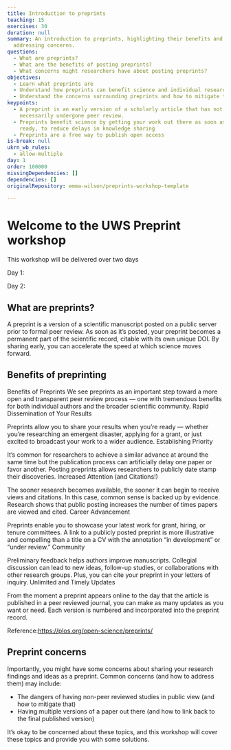```yaml
---
title: Introduction to preprints
teaching: 15
exercises: 30
duration: null
summary: An introduction to preprints, highlighting their benefits and
  addressing concerns.
questions:
  - What are preprints?
  - What are the benefits of posting preprints?
  - What concerns might researchers have about posting preprints?
objectives:
  - Learn what preprints are
  - Understand how preprints can benefit science and individual researchers
  - Understand the concerns surrounding preprints and how to mitigate them
keypoints:
  - A preprint is an early version of a scholarly article that has not
    necessarily undergone peer review.
  - Preprints benefit science by getting your work out there as soon as it's
    ready, to reduce delays in knowledge sharing
  - Preprints are a free way to publish open access
is-break: null
ukrn_wb_rules:
  - allow-multiple
day: 1
order: 100000
missingDependencies: []
dependencies: []
originalRepository: emma-wilson/preprints-workshop-template

---
```

# Welcome to the UWS Preprint workshop
This workshop will be delivered over two days 

Day 1:

Day 2: 

## What are preprints?

A preprint is a version of a scientific manuscript posted on a public server prior to formal peer review. As soon as it’s posted, your preprint becomes a permanent part of the scientific record, citable with its own unique DOI. By sharing early, you can accelerate the speed at which science moves forward.

## Benefits of preprinting

Benefits of Preprints
We see preprints as an important step toward a more open and transparent peer review process — one with tremendous benefits for both individual authors and the broader scientific community.
Rapid Dissemination of Your Results

Preprints allow you to share your results when you’re ready — whether you’re researching an emergent disaster, applying for a grant, or just excited to broadcast your work to a wider audience.
Establishing Priority

It’s common for researchers to achieve a similar advance at around the same time but the publication process can artificially delay one paper or favor another. Posting preprints allows researchers to publicly date stamp their discoveries.
Increased Attention (and Citations!)

The sooner research becomes available, the sooner it can begin to receive views and citations. In this case, common sense is backed up by evidence. Research shows that public posting increases the number of times papers are viewed and cited.
Career Advancement

Preprints enable you to showcase your latest work for grant, hiring, or tenure committees. A link to a publicly posted preprint is more illustrative and compelling than a title on a CV with the annotation “in development” or “under review.”
Community

Preliminary feedback helps authors improve manuscripts. Collegial discussion can lead to new ideas, follow-up studies, or collaborations with other research groups. Plus, you can cite your preprint in your letters of inquiry.
Unlimited and Timely Updates

From the moment a preprint appears online to the day that the article is published in a peer reviewed journal, you can make as many updates as you want or need. Each version is numbered and incorporated into the preprint record.

Reference:https://plos.org/open-science/preprints/

## Preprint concerns

Importantly, you might have some concerns about sharing your research findings and ideas as a preprint. Common concerns (and how to address them) may include:

- The dangers of having non-peer reviewed studies in public view (and how to mitigate that)
- Having multiple versions of a paper out there (and how to link back to the final published version)

It’s okay to be concerned about these topics, and this workshop will cover these topics and provide you with some solutions.